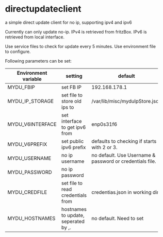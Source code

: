 # directupdateclient
a simple direct update client for no ip, supporting ipv4 and ipv6

Currently can only update no-ip.
IPv4 is retrieved from fritzBox.
IPv6 is retrieved from local interface.

Use service files to check for update every 5 minutes.
Use environment file to configure.

Following parameters can be set:

| Environment variable | setting                              | default                                                  |
|----------------------|--------------------------------------|----------------------------------------------------------|
| MYDU_FBIP            | set FB IP                            | 192.168.178.1                                            |
| MYDU_IP_STORAGE      | set file to store old ips to         | /var/lib/misc/myduIpStore.json                           |
| MYDU_V6INTERFACE     | set interface to get ipv6 from       | enp0s31f6                                                |
| MYDU_V6PREFIX        | set public ipv6 prefix               | defaults to checking if starts with 2 or 3.              |
| MYDU_USERNAME        | no ip username                       | no default. Use Username & password or credentials file. |
| MYDU_PASSWORD        | no ip password                       |                                                          |
| MYDU_CREDFILE        | set file to read credentials from    | credentias.json in working dir.                          |
| MYDU_HOSTNAMES       | hostnames to update, seperated by ,. | no default. Need to set                                  |